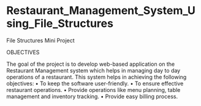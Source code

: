 # Restaurant_Management_System_Using_File_Structures
File Structures Mini Project

OBJECTIVES

The goal of the project is to develop web-based application on the Restaurant Management system which helps in managing day to day operations of a restaurant.
This system helps in achieving the following objectives:
•	To keep the software user-friendly.
•	To ensure effective restaurant operations.
•	Provide operations like menu planning, table management and inventory tracking.
•	Provide easy billing process.
